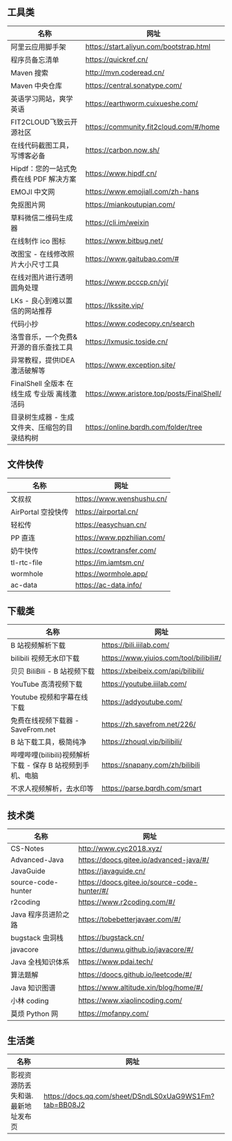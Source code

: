 ## 工具类

| 名称                            | 网址                                         |
|-------------------------------|--------------------------------------------|
| 阿里云应用脚手架                      | https://start.aliyun.com/bootstrap.html    |
| 程序员备忘清单                       | https://quickref.cn/                       |
| Maven 搜索                      | http://mvn.coderead.cn/                    |
| Maven 中央仓库                    | https://central.sonatype.com/              |
| 英语学习网站，爽学英语                   | https://earthworm.cuixueshe.com/           |
| FIT2CLOUD飞致云开源社区              | https://community.fit2cloud.com/#/home     |
| 在线代码截图工具，写博客必备                | https://carbon.now.sh/                     |
| Hipdf：您的一站式免费在线 PDF 解决方案      | https://www.hipdf.cn/                      |
| EMOJI 中文网                     | https://www.emojiall.com/zh-hans           |
| 免抠图片网                         | https://miankoutupian.com/                 |
| 草料微信二维码生成器                    | https://cli.im/weixin                      |
| 在线制作 ico 图标                   | https://www.bitbug.net/                    |
| 改图宝 - 在线修改照片大小尺寸工具            | https://www.gaitubao.com/#                 |
| 在线对图片进行透明圆角处理                 | https://www.pcccp.cn/yj/                   |
| LKs - 良心到难以置信的网站推荐            | https://lkssite.vip/                       |
| 代码小抄                          | https://www.codecopy.cn/search             |
| 洛雪音乐，一个免费&开源的音乐查找工具           | https://lxmusic.toside.cn/                 |
| 异常教程，提供IDEA激活破解等              | https://www.exception.site/                |
| FinalShell 全版本 在线生成 专业版 离线激活码 | https://www.aristore.top/posts/FinalShell/ |
| 目录树生成器 - 生成文件夹、压缩包的目录结构树      | https://online.bqrdh.com/folder/tree       |

## 文件快传

| 名称             | 网址                         |
|----------------|----------------------------|
| 文叔叔            | https://www.wenshushu.cn/  |
| AirPortal 空投快传 | https://airportal.cn/      |
| 轻松传            | https://easychuan.cn/      |
| PP 直连          | https://www.ppzhilian.com/ |
| 奶牛快传           | https://cowtransfer.com/   |
| tl-rtc-file    | https://im.iamtsm.cn/      |
| wormhole       | https://wormhole.app/      |
| ac-data        | https://ac-data.info/      |

## 下载类

| 名称                                    | 网址                                     |
|---------------------------------------|----------------------------------------|
| B 站视频解析下载                             | https://bili.iiilab.com/               |
| bilibili 视频无水印下载                      | https://www.yiuios.com/tool/bilibili#/ |
| 贝贝 BiliBili - B 站视频下载                 | https://xbeibeix.com/api/bilibili/     |
| YouTube 高清视频下载                        | https://youtube.iiilab.com/            |
| Youtube 视频和字幕在线下载                     | https://addyoutube.com/                |
| 免费在线视频下载器 - SaveFrom.net              | https://zh.savefrom.net/226/           |
| B 站下载工具，极简纯净                          | https://zhouql.vip/bilibili/           |
| 哔哩哔哩(bilibili)视频解析下载 - 保存 B 站视频到手机、电脑 | https://snapany.com/zh/bilibili        |
| 不求人视频解析，去水印等                          | https://parse.bqrdh.com/smart          |

## 技术类

| 名称                 | 网址                                           |
|--------------------|----------------------------------------------|
| CS-Notes           | http://www.cyc2018.xyz/                      |
| Advanced-Java      | https://doocs.gitee.io/advanced-java/#/      |
| JavaGuide          | https://javaguide.cn/                        |
| source-code-hunter | https://doocs.gitee.io/source-code-hunter/#/ |
| r2coding           | https://www.r2coding.com/#/                  |
| Java 程序员进阶之路       | https://tobebetterjavaer.com/#/              |
| bugstack 虫洞栈       | https://bugstack.cn/                         |
| javacore           | https://dunwu.github.io/javacore/#/          |
| Java 全栈知识体系        | https://www.pdai.tech/                       |
| 算法题解               | https://doocs.github.io/leetcode/#/          |
| Java 知识图谱          | https://www.altitude.xin/blog/home/#/        |
| 小林 coding          | https://www.xiaolincoding.com/               |
| 莫烦 Python 网        | https://mofanpy.com/                         |

## 生活类

| 名称                | 网址                                                     |
|-------------------|--------------------------------------------------------|
| 影视资源防丢失和谐.最新地址发布页 | https://docs.qq.com/sheet/DSndLS0xUaG9WS1Fm?tab=BB08J2 |
